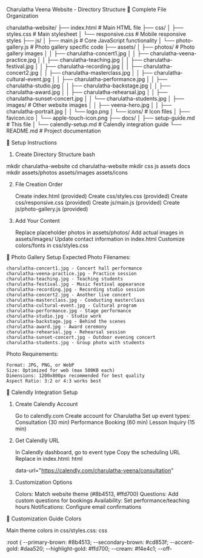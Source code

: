 Charulatha Veena Website - Directory Structure
📁 Complete File Organization

charulatha-website/
├── index.html                 # Main HTML file
├── css/
│   ├── styles.css            # Main stylesheet
│   └── responsive.css        # Mobile responsive styles
├── js/
│   ├── main.js              # Core JavaScript functionality
│   └── photo-gallery.js     # Photo gallery specific code
├── assets/
│   ├── photos/              # Photo gallery images
│   │   ├── charulatha-concert1.jpg
│   │   ├── charulatha-veena-practice.jpg
│   │   ├── charulatha-teaching.jpg
│   │   ├── charulatha-festival.jpg
│   │   ├── charulatha-recording.jpg
│   │   ├── charulatha-concert2.jpg
│   │   ├── charulatha-masterclass.jpg
│   │   ├── charulatha-cultural-event.jpg
│   │   ├── charulatha-performance.jpg
│   │   ├── charulatha-studio.jpg
│   │   ├── charulatha-backstage.jpg
│   │   ├── charulatha-award.jpg
│   │   ├── charulatha-rehearsal.jpg
│   │   ├── charulatha-sunset-concert.jpg
│   │   └── charulatha-students.jpg
│   ├── images/              # Other website images
│   │   ├── veena-hero.jpg
│   │   ├── charulatha-portrait.jpg
│   │   └── logo.png
│   └── icons/               # Icon files
│       ├── favicon.ico
│       └── apple-touch-icon.png
├── docs/
│   ├── setup-guide.md       # This file
│   └── calendly-setup.md    # Calendly integration guide
└── README.md                # Project documentation

🚀 Setup Instructions
1. Create Directory Structure
bash

mkdir charulatha-website
cd charulatha-website
mkdir css js assets docs
mkdir assets/photos assets/images assets/icons

2. File Creation Order

    Create index.html (provided)
    Create css/styles.css (provided)
    Create css/responsive.css (provided)
    Create js/main.js (provided)
    Create js/photo-gallery.js (provided)

3. Add Your Content

    Replace placeholder photos in assets/photos/
    Add actual images in assets/images/
    Update contact information in index.html
    Customize colors/fonts in css/styles.css

📸 Photo Gallery Setup
Expected Photo Filenames:

    charulatha-concert1.jpg - Concert hall performance
    charulatha-veena-practice.jpg - Practice session
    charulatha-teaching.jpg - Teaching students
    charulatha-festival.jpg - Music festival appearance
    charulatha-recording.jpg - Recording studio session
    charulatha-concert2.jpg - Another live concert
    charulatha-masterclass.jpg - Conducting masterclass
    charulatha-cultural-event.jpg - Cultural program
    charulatha-performance.jpg - Stage performance
    charulatha-studio.jpg - Studio work
    charulatha-backstage.jpg - Behind the scenes
    charulatha-award.jpg - Award ceremony
    charulatha-rehearsal.jpg - Rehearsal session
    charulatha-sunset-concert.jpg - Outdoor evening concert
    charulatha-students.jpg - Group photo with students

Photo Requirements:

    Format: JPG, PNG, or WebP
    Size: Optimized for web (max 500KB each)
    Dimensions: 1200x800px recommended for best quality
    Aspect Ratio: 3:2 or 4:3 works best

📅 Calendly Integration Setup
1. Create Calendly Account

    Go to calendly.com
    Create account for Charulatha
    Set up event types:
        Consultation (30 min)
        Performance Booking (60 min)
        Lesson Inquiry (15 min)

2. Get Calendly URL

    In Calendly dashboard, go to event type
    Copy the scheduling URL
    Replace in index.html:
    html

    data-url="https://calendly.com/charulatha-veena/consultation"

3. Customization Options

    Colors: Match website theme (#8b4513, #ffd700)
    Questions: Add custom questions for bookings
    Availability: Set performance/teaching hours
    Notifications: Configure email confirmations

🎨 Customization Guide
Colors

Main theme colors in css/styles.css:
css

:root {
  --primary-brown: #8b4513;
  --secondary-brown: #cd853f;
  --accent-gold: #daa520;
  --highlight-gold: #ffd700;
  --cream: #f4e4c1;
  --off-

